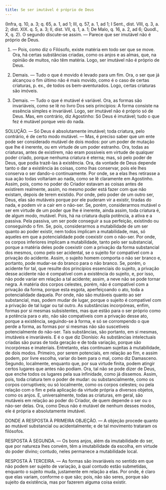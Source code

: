 ```yaml
---
title: Se ser imutável é próprio de Deus
---
```


(Infra, q. 10, a. 3; q. 65, a. 1, ad 1; III, q. 57, a. 1, ad 1; I Sent., dist. VIII, q. 3, a. 2; dist. XIX. q. 5, a. 3; II, dist. VII, q. 1, a. 1; De Malo, q. 16, a. 2, ad 6; Quodl., X, q. 2).
  O segundo discute-se assim. — Parece que ser imutável não é próprio de Deus.  

1. — Pois, como diz o Filósofo, existe matéria em todo ser que se move. Ora, há certas substâncias criadas, como os anjos e as almas, que, na opinião de muitos, não têm matéria. Logo, ser imutável não é próprio de Deus.  

2. Demais. — Tudo o que é movido é levado para um fim. Ora, o ser que já alcançou o fim último não é mais movido, como é o caso de certas criaturas, p. ex., de todos os bem-aventurados. Logo, certas criaturas são imóveis.  

3. Demais. — Tudo o que é mutável é variável. Ora, as formas são invariáveis, como se lê no livro Dos seis princípios: A forma consiste na essência simples e invariável. Logo, ser imutável não é próprio só de Deus.  Mas, em contrário, diz Agostinho: Só Deus é imutável; tudo o que fez é mutável porque veio do nada.  

SOLUÇÃO. — Só Deus é absolutamente imutável; toda criatura, pelo contrário, é de certo modo mutável. — Mas, é preciso saber que um ente pode ser considerado mutável de dois modos: por um poder de mutação que lhe é inerente, ou em virtude de um poder estranho. Ora, todas as criaturas, antes de existirem, não eram possíveis em virtude de qualquer poder criado, porque nenhuma criatura é eterna; mas, só pelo poder de Deus, que podia trazê-las à existência. Ora, da vontade de Deus depende tanto o dar a existência às coisas, como lhas conservar, pois ele lhes conserva o ser dando-o continuamente. Por onde, se a elas lhes retirasse a sua ação todas voltariam ao nada, como se lê claramente em Agostinho. Assim, pois, como no poder do Criador estavam as coisas antes de existirem realmente, assim, no mesmo poder está fazer com que não existam, depois de terem existido. Por onde, pelo poder de um outro ser, Deus, elas são mutáveis porque por ele puderam vir a existir, tiradas do nada, e podem vir a cair em o não-ser.  Se, porém, considerarmos mutável o ser em virtude de um poder que lhe é inerente, ainda assim, toda criatura é, de algum modo, mutável. Pois, há na criatura dupla potência, a ativa e a passiva. Pela passiva, um ser pode conseguir a sua perfeição, existindo ou conseguindo o fim. Se, pois, considerarmos a mutabilidade de um ser quanto ao poder existir, nem todos implicam a mutabilidade, mas, só aqueles em que a potencialidade pode coexistir com o não-ser. Por onde, os corpos inferiores implicam a mutabilidade, tanto pelo ser substancial, porque a matéria deles pode coexistir com a privação da forma substancial dos mesmos, como pelo ser acidental, se o sujeito for compatível com a privação do acidente. Assim, o sujeito homem comporta o não ser branco e, portanto, pode mudar-se do branco para o não branco. Se, porém, o acidente for tal, que resulte dos princípios essenciais do sujeito, a privação desse acidente não é compatível com a existência do sujeito, e, por isso, não pode variar em relação a tal acidente; assim, a neve não se pode tornar negra. A matéria dos corpos celestes, porém, não é compatível com a privação da forma, porque esta esgota, aperfeiçoando o ato, toda a potencialidade daquela. Por onde, não são mutáveis quanto ao ser substancial, mas, podem mudar de lugar, porque o sujeito é compatível com a privação de tal lugar ou tal outro. As substâncias incorpóreas, enfim, formas por si mesmas subsistentes, mas que estão para o ser próprio como a potência para o ato, não são compatíveis com a privação desse ato, porque a existência, seguindo-se à forma, e só se corrompendo o que perde a forma, as formas por si mesmas não são suscetíveis potencialmente do não-ser. Tais substâncias, são portanto, em si mesmas, imutáveis e invariáveis. E é o que diz Dionísio: As substâncias intelectuais criadas são puras de toda geração e de toda variação, porque são incorpóreas e imateriais. Entretanto, elas continuam sujeitas à mutabilidade, de dois modos. Primeiro, por serem potenciais, em relação ao fim, e assim podem, por livre escolha, variar do bem para o mal, como diz Damasceno. Segundo, localmente, enquanto que, por sua virtude finita, podem atingir certos lugares que antes não podiam. Ora, tal não se pode dizer de Deus, que enche todos os lugares pela sua infinidade, como já dissemos.  Assim, pois, toda criatura tem o poder de mudar: ou substancialmente, como os corpos corruptíveis; ou só localmente, como os corpos celestes; ou pela relação com o fim e pela aplicação da virtude própria a diversos objetos, como os anjos. E, universalmente, todas as criaturas, em geral, são mutáveis em relação ao poder do Criador, de quem depende o ser ou o não-ser delas. Ora, como Deus não é mutável de nenhum desses modos, ele é própria e absolutamente imutável.  

DONDE A RESPOSTA À PRIMEIRA OBJEÇÃO. — A objeção procede quanto ao mutável substancial ou acidentalmente; e de tal movimento trataram os filósofos.  

RESPOSTA À SEGUNDA. — Os bons anjos, além da imutabilidade do ser, que por natureza lhes convém, têm a imutabilidade da escolha, em virtude do poder divino; contudo, neles permanece a mutabilidade local.  

RESPOSTA À TERCEIRA. — As formas são invariáveis no sentido em que não podem ser sujeito de variação, à qual contudo estão submetidas, enquanto o sujeito muda, justamente em relação a elas. Por onde, é claro que elas variam, conforme o que são; pois, não são seres, porque são sujeito da existência, mas por fazerem alguma coisa existir.